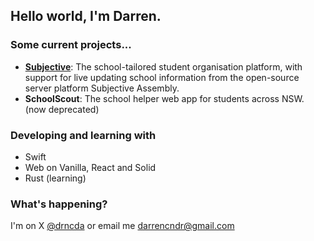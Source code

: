 ## Hello world, I'm Darren.

### Some current projects...
- [**Subjective**](https://subjective.school): The school-tailored student organisation platform, with support for live updating school information from the open-source server platform Subjective Assembly.
- **SchoolScout**: The school helper web app for students across NSW. (now deprecated)

 ### Developing and learning with
- Swift
- Web on Vanilla, React and Solid
- Rust (learning)

### What's happening?
I'm on X [@drncda](https://twitter.com/@drncda)
or email me darrencndr@gmail.com
